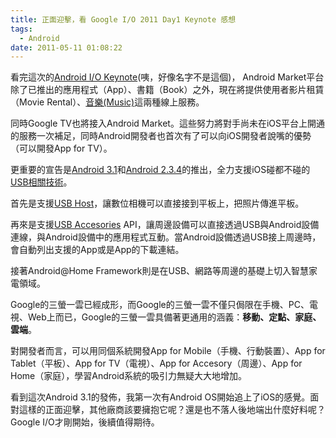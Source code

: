 ```yaml
---
title: 正面迎擊，看 Google I/O 2011 Day1 Keynote 感想
tags:
  - Android
date: 2011-05-11 01:08:22
---
```


看完這次的[Android I/O Keynote](http://www.google.com/events/io/2011/index-live.html)(咦，好像名字不是這個)，
Android Market平台除了已推出的應用程式（App）、書籍（Book）之外，現在將提供使用者影片租賃（Movie Rental）、[音樂(Music)](http://music.google.com/about)這兩種線上服務。

同時Google TV也將接入Android Market。這些努力將對手尚未在iOS平台上開通的服務一次補足，同時Android開發者也首次有了可以向iOS開發者說嘴的優勢（可以開發App for TV）。

更重要的宣告是[Android 3.1](http://developer.android.com/intl/zh-TW/sdk/android-3.1.html)和[Android 2.3.4](http://developer.android.com/sdk/android-2.3.4.html)的推出，全力支援iOS碰都不碰的[USB相關技術](http://developer.android.com/reference/android/hardware/usb/package-summary.html)。

首先是支援[USB Host](http://developer.android.com/reference/android/hardware/usb/UsbDevice.html)，讓數位相機可以直接接到平板上，把照片傳進平板。

再來是支援[USB Accesories](http://developer.android.com/reference/android/hardware/usb/UsbAccessory.html) API，讓周邊設備可以直接透過USB與Android設備連線，與Android設備中的應用程式互動。當Android設備透過USB接上周邊時，會自動列出支援的App或是App的下載連結。

接著Android@Home Framework則是在USB、網路等周邊的基礎上切入智慧家電領域。

Google的三螢一雲已經成形，而Google的三螢一雲不僅只侷限在手機、PC、電視、Web上而已，Google的三螢一雲具備著更通用的涵義：**移動、定點、家庭、雲端**。

對開發者而言，可以用同個系統開發App for Mobile（手機、行動裝置）、App for Tablet（平板）、App for TV（電視）、App for Accesory（周邊）、App for Home（家庭），學習Android系統的吸引力無疑大大地增加。

看到這次Android 3.1的發佈，我第一次有Android OS開始追上了iOS的感覺。面對這樣的正面迎擊，其他廠商該要擁抱它呢？還是也不落人後地端出什麼好料呢？Google I/O才剛開始，後續值得期待。